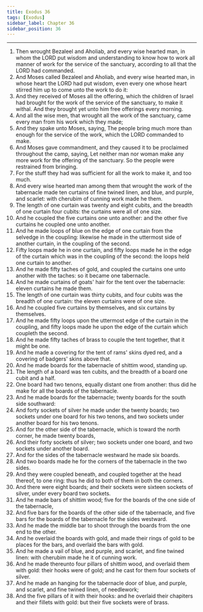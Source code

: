 ```yaml
---
title: Exodus 36
tags: [Exodus]
sidebar_label: Chapter 36
sidebar_position: 36
---
```


---
1. Then wrought Bezaleel and Aholiab, and every wise hearted man, in whom the LORD put wisdom and understanding to know how to work all manner of work for the service of the sanctuary, according to all that the LORD had commanded.
2. And Moses called Bezaleel and Aholiab, and every wise hearted man, in whose heart the LORD had put wisdom, even every one whose heart stirred him up to come unto the work to do it:
3. And they received of Moses all the offering, which the children of Israel had brought for the work of the service of the sanctuary, to make it withal. And they brought yet unto him free offerings every morning.
4. And all the wise men, that wrought all the work of the sanctuary, came every man from his work which they made;
5. And they spake unto Moses, saying, The people bring much more than enough for the service of the work, which the LORD commanded to make.
6. And Moses gave commandment, and they caused it to be proclaimed throughout the camp, saying, Let neither man nor woman make any more work for the offering of the sanctuary. So the people were restrained from bringing.
7. For the stuff they had was sufficient for all the work to make it, and too much.
8. And every wise hearted man among them that wrought the work of the tabernacle made ten curtains of fine twined linen, and blue, and purple, and scarlet: with cherubim of cunning work made he them.
9. The length of one curtain was twenty and eight cubits, and the breadth of one curtain four cubits: the curtains were all of one size.
10. And he coupled the five curtains one unto another: and the other five curtains he coupled one unto another.
11. And he made loops of blue on the edge of one curtain from the selvedge in the coupling: likewise he made in the uttermost side of another curtain, in the coupling of the second.
12. Fifty loops made he in one curtain, and fifty loops made he in the edge of the curtain which was in the coupling of the second: the loops held one curtain to another.
13. And he made fifty taches of gold, and coupled the curtains one unto another with the taches: so it became one tabernacle.
14. And he made curtains of goats' hair for the tent over the tabernacle: eleven curtains he made them.
15. The length of one curtain was thirty cubits, and four cubits was the breadth of one curtain: the eleven curtains were of one size.
16. And he coupled five curtains by themselves, and six curtains by themselves.
17. And he made fifty loops upon the uttermost edge of the curtain in the coupling, and fifty loops made he upon the edge of the curtain which coupleth the second.
18. And he made fifty taches of brass to couple the tent together, that it might be one.
19. And he made a covering for the tent of rams' skins dyed red, and a covering of badgers' skins above that.
20. And he made boards for the tabernacle of shittim wood, standing up.
21. The length of a board was ten cubits, and the breadth of a board one cubit and a half.
22. One board had two tenons, equally distant one from another: thus did he make for all the boards of the tabernacle.
23. And he made boards for the tabernacle; twenty boards for the south side southward:
24. And forty sockets of silver he made under the twenty boards; two sockets under one board for his two tenons, and two sockets under another board for his two tenons.
25. And for the other side of the tabernacle, which is toward the north corner, he made twenty boards,
26. And their forty sockets of silver; two sockets under one board, and two sockets under another board.
27. And for the sides of the tabernacle westward he made six boards.
28. And two boards made he for the corners of the tabernacle in the two sides.
29. And they were coupled beneath, and coupled together at the head thereof, to one ring: thus he did to both of them in both the corners.
30. And there were eight boards; and their sockets were sixteen sockets of silver, under every board two sockets.
31. And he made bars of shittim wood; five for the boards of the one side of the tabernacle,
32. And five bars for the boards of the other side of the tabernacle, and five bars for the boards of the tabernacle for the sides westward.
33. And he made the middle bar to shoot through the boards from the one end to the other.
34. And he overlaid the boards with gold, and made their rings of gold to be places for the bars, and overlaid the bars with gold.
35. And he made a vail of blue, and purple, and scarlet, and fine twined linen: with cherubim made he it of cunning work.
36. And he made thereunto four pillars of shittim wood, and overlaid them with gold: their hooks were of gold; and he cast for them four sockets of silver.
37. And he made an hanging for the tabernacle door of blue, and purple, and scarlet, and fine twined linen, of needlework;
38. And the five pillars of it with their hooks: and he overlaid their chapiters and their fillets with gold: but their five sockets were of brass.